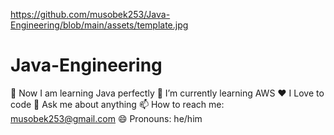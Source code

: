 https://github.com/musobek253/Java-Engineering/blob/main/assets/template.jpg
# Java-Engineering
🔭 Now I am learning Java perfectly
🌱 I’m currently learning AWS
❤️ I Love to code
💬 Ask me about anything
📫 How to reach me: musobek253@gmail.com
😄 Pronouns: he/him
